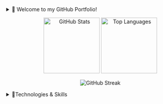 <details>
  <summary>👋 Welcome to my GitHub Portfolio!</summary>
  <p>
    I am a passionate software developer with 
    <strong>over 3.5 years of experience</strong> coding in various languages and frameworks, 
    honed through my studies and project work at <strong>IT Step Academy</strong>. This journey has given me 
    hands-on experience in building applications across multiple platforms, from console and web to full-stack solutions.
  </p>
</details>

<p align="center">
  <img src="https://github-readme-stats.vercel.app/api?username=zabavb&show_icons=true&theme=github_dark&hide_border=true" alt="GitHub Stats" height="150" />
  <img src="https://github-readme-stats.vercel.app/api/top-langs/?username=zabavb&layout=compact&theme=github_dark&hide_border=true" alt="Top Languages" height="150" />
<p>
<p align="center">
      <img src="https://github-readme-streak-stats.herokuapp.com?user=zabavb&theme=github-dark-blue&hide_border=true&background=0D1117" alt="GitHub Streak" />
</p>

<details>
  <summary>🔧Technologies & Skills</summary>
  <h4>.NET</h4>
  <a href="https://dotnet.microsoft.com/"><img src="https://img.shields.io/badge/.NET-512BD4?logo=.net&logoColor=white" alt=".NET"></a>
  <a href="https://dotnet.microsoft.com/apps/aspnet/mvc"><img src="https://img.shields.io/badge/ASP.NET_MVC-512BD4?logo=.net&logoColor=white" alt="ASP.NET MVC"></a>
  <a href="https://learn.microsoft.com/en-us/ef/"><img src="https://img.shields.io/badge/Entity_Framework-512BD4?logo=.net&logoColor=white" alt="Entity Framework"></a>
  <a href="https://learn.microsoft.com/en-us/dotnet/desktop/winforms/"><img src="https://img.shields.io/badge/WinForms-512BD4?logo=windows&logoColor=white" alt="WinForms"></a>
  <a href="https://learn.microsoft.com/en-us/dotnet/desktop/wpf/"><img src="https://img.shields.io/badge/WPF-512BD4?logo=windows&logoColor=white" alt="WPF"></a>
  <a href="https://learn.microsoft.com/en-us/dotnet/framework/data/adonet/"><img src="https://img.shields.io/badge/ADO.NET-512BD4?logo=.net&logoColor=white" alt="ADO.NET"></a>

  <h4>JavaScript</h4>
  <a href="https://jquery.com/"><img src="https://img.shields.io/badge/jQuery-0769AD?logo=jquery&logoColor=white" alt="jQuery"></a>
  <a href="https://nodejs.org/"><img src="https://img.shields.io/badge/Node.js-339933?logo=nodedotjs&logoColor=white" alt="Node.js"></a>
  <a href="https://reactnative.dev/"><img src="https://img.shields.io/badge/React_Native-61DAFB?logo=react&logoColor=black" alt="React Native"></a>

  <h4>JDK</h4>
  <a href="https://www.oracle.com/java/"><img src="https://img.shields.io/badge/Java-007396?logo=java&logoColor=white" alt="Java"></a>
  <a href="https://spring.io/projects/spring-boot"><img src="https://img.shields.io/badge/Spring_Boot-6DB33F?logo=spring&logoColor=white" alt="Spring Boot"></a>
  <a href="https://jakarta.ee/"><img src="https://img.shields.io/badge/Jakarta_EE-007396?logo=java&logoColor=white" alt="Jakarta EE"></a>
  <a href="https://www.oracle.com/java/technologies/jdbc.html"><img src="https://img.shields.io/badge/JDBC-007396?logo=java&logoColor=white" alt="JDBC"></a>
  <a href="https://www.oracle.com/java/technologies/jspt.html"><img src="https://img.shields.io/badge/JSP-007396?logo=java&logoColor=white" alt="JSP"></a>
  <a href="https://hibernate.org/"><img src="https://img.shields.io/badge/Hibernate-59666C?logo=hibernate&logoColor=white" alt="Hibernate"></a>
  <a href="https://en.wikipedia.org/wiki/Data_access_object"><img src="https://img.shields.io/badge/DAO-007396?logo=java&logoColor=white" alt="DAO"></a>

  <h4>Databases & Cloud Storages</h4>
  <a href="https://www.microsoft.com/en-us/sql-server"><img src="https://img.shields.io/badge/MS_SQL_Server-CC2927?logo=microsoft-sql-server&logoColor=white" alt="MS SQL Server"></a>
  <a href="https://www.oracle.com/database/"><img src="https://img.shields.io/badge/Oracle_DB-F80000?logo=oracle&logoColor=white" alt="Oracle DB"></a>
  <a href="https://www.mongodb.com/"><img src="https://img.shields.io/badge/MongoDB-47A248?logo=mongodb&logoColor=white" alt="MongoDB"></a>
  <a href="https://azure.microsoft.com/en-us/services/storage/tables/"><img src="https://img.shields.io/badge/Azure_Tables-0078D4?logo=microsoft-azure&logoColor=white" alt="Azure Tables"></a>
  <a href="https://azure.microsoft.com/en-us/services/storage/blobs/"><img src="https://img.shields.io/badge/Azure_Blobs-0078D4?logo=microsoft-azure&logoColor=white" alt="Azure Blobs"></a>
  <a href="https://azure.microsoft.com/en-us/services/virtual-machines/"><img src="https://img.shields.io/badge/Azure_VM-0078D4?logo=microsoft-azure&logoColor=white" alt="Azure VM"></a>

  <h4>General Skills</h4>
  <a href="https://microservices.io/"><img src="https://img.shields.io/badge/Microservices-FF6F00?logo=microservices&logoColor=white" alt="Microservices"></a>
  <a href="https://ocelot.readthedocs.io/"><img src="https://img.shields.io/badge/Ocelot-FF6F00?logo=microservices&logoColor=white" alt="Ocelot"></a>
  <a href="https://developers.google.com/identity"><img src="https://img.shields.io/badge/Google_Auth-4285F4?logo=google&logoColor=white" alt="Google Auth"></a>
  <a href="https://jwt.io/"><img src="https://img.shields.io/badge/JWT-000000?logo=json-web-tokens&logoColor=white" alt="JWT"></a>
  <a href="https://developer.mozilla.org/en-US/docs/Web/HTTP/Cookies"><img src="https://img.shields.io/badge/Cookie_Auth-FF6F00?logo=cookie&logoColor=white" alt="Cookie Auth"></a>
  <a href="https://en.wikipedia.org/wiki/Create,_read,_update_and_delete"><img src="https://img.shields.io/badge/CRUD-28A745?logo=crud&logoColor=white" alt="CRUD"></a>
  <a href="https://learn.microsoft.com/en-us/dotnet/csharp/programming-guide/concepts/linq/"><img src="https://img.shields.io/badge/LINQ-512BD4?logo=.net&logoColor=white" alt="LINQ"></a>
  <a href="https://en.wikipedia.org/wiki/Anonymous_function"><img src="https://img.shields.io/badge/Lambda-512BD4?logo=.net&logoColor=white" alt="Lambda"></a>
  <a href="https://learn.microsoft.com/en-us/dotnet/csharp/programming-guide/concepts/async/"><img src="https://img.shields.io/badge/Async-512BD4?logo=.net&logoColor=white" alt="Async"></a>
  <a href="https://developer.mozilla.org/en-US/docs/Web/Guide/AJAX"><img src="https://img.shields.io/badge/Ajax-0769AD?logo=jquery&logoColor=white" alt="Ajax"></a>
</details>
